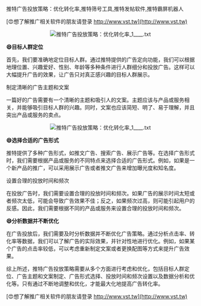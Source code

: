 推特广告投放策略：优化转化率,推特筛号工具,推特发帖软件,推特霸屏机器人

[😍想了解推广相关软件的朋友请登录 http://www.vst.tw](http://www.vst.tw)

 <center><img src="https://vst.tw/MP4/tuiguang/png/1.png" alt="推特广告投放策略：优化转化率_1____.txt"></center>

**😄目标人群定位**

首先，我们要准确地定位目标人群。通过推特提供的广告定向功能，我们可以根据地理位置、兴趣爱好、性别、年龄等多种条件进行人群细分和投放广告。这样可以大幅提升广告的效果，让广告只对真正感兴趣的目标人群展示。

制定清晰的广告主题和文案

一篇好的广告需要有一个清晰的主题和吸引人的文案。主题应该与产品或服务相关，并能够吸引目标人群的兴趣。同时，文案也应该简短、明了、易于理解，并且突出产品或服务的卖点。

 <center><img src="https://vst.tw/MP4/tuiguang/png/1.png" alt="推特广告投放策略：优化转化率_1____.txt"></center>

**😄选择合适的广告形式**

推特提供了多种广告形式，如推文广告、搜索广告、展示广告等。在选择广告形式时，我们需要根据产品或服务的不同特点来选择合适的广告形式。例如，如果是一个新产品的推广，可以采用展示广告或者推文广告来增加曝光度和知名度。

设置合理的投放时间和频次

在投放广告时，我们需要设置合理的投放时间和频次。如果广告的展示时间太短或者频次太低，可能会导致广告效果不佳；反之，如果频次过高，则可能引起用户的反感。因此，我们需要根据不同的产品或服务来设置合理的投放时间和频次。

**😄分析数据并不断优化**

在广告投放后，我们需要及时分析数据并不断优化广告策略。通过分析点击率、转化率等数据，我们可以了解广告的实际效果，并针对性地进行优化。例如，如果某个广告的点击率较低，可以考虑重新制定文案或者更换配图等方式来提升广告效果。

综上所述，推特广告投放策略需要从多个方面进行考虑和优化，包括目标人群定位、广告主题和文案制定、广告形式选择、投放时间和频次设置以及数据分析和优化等。只有通过不断地调整和优化，才能最大化地提高广告转化率。

[😍想了解推广相关软件的朋友请登录 http://www.vst.tw](http://www.vst.tw)



